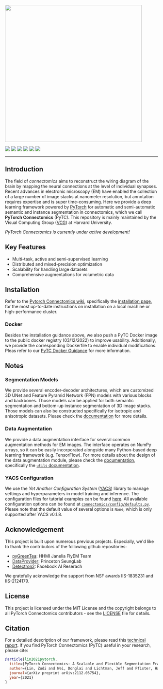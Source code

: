 <a href="https://github.com/zudi-lin/pytorch_connectomics">
<img src="./.github/logo_fullname.png" width="450"></a>

<p align="left">
    <a href="https://www.python.org/">
      <img src="https://img.shields.io/badge/Python-3.8-ff69b4.svg" /></a>
    <a href= "https://pytorch.org/">
      <img src="https://img.shields.io/badge/PyTorch-1.8-2BAF2B.svg" /></a>
    <a href= "https://github.com/zudi-lin/pytorch_connectomics/blob/master/LICENSE">
      <img src="https://img.shields.io/badge/License-MIT-blue.svg" /></a>
    <a href= "https://zudi-lin.github.io/pytorch_connectomics/build/html/index.html">
      <img src="https://img.shields.io/badge/Doc-Latest-2BAF2B.svg" /></a>
    <a href= "https://join.slack.com/t/pytorchconnectomics/shared_invite/zt-obufj5d1-v5_NndNS5yog8vhxy4L12w">
      <img src="https://img.shields.io/badge/Slack-Join-CC8899.svg" /></a>
    <a href= "https://arxiv.org/abs/2112.05754">
      <img src="https://img.shields.io/badge/arXiv-2112.05754-FF7F50.svg" /></a>
</p>

<hr/>

## Introduction

The field of *connectomics* aims to reconstruct the wiring diagram of the brain by mapping the neural connections at the level of individual synapses. Recent advances in electronic microscopy (EM) have enabled the collection of a large number of image stacks at nanometer resolution, but annotation requires expertise and is super time-consuming. Here we provide a deep learning framework powered by [PyTorch](https://pytorch.org/) for automatic and semi-automatic semantic and instance segmentation in connectomics, which we call **PyTorch Connectomics** (PyTC). This repository is mainly maintained by the Visual Computing Group ([VCG](https://vcg.seas.harvard.edu)) at Harvard University.

*PyTorch Connectomics is currently under active development!*

## Key Features

- Multi-task, active and semi-supervised learning
- Distributed and mixed-precision optimization
- Scalability for handling large datasets
- Comprehensive augmentations for volumetric data

## Installation

Refer to the [Pytorch Connectomics wiki](https://connectomics.readthedocs.io), specifically the [installation page](https://connectomics.readthedocs.io/en/latest/notes/installation.html), for the most up-to-date instructions on installation on a local machine or high-performance cluster.

### Docker

Besides the installation guidance above, we also push a PyTC Docker image to the public docker 
registry (03/12/2022) to improve usability.
Additionally, we provide the corresponding Dockerfile to enable individual modifications.
Pleas refer to our [PyTC Docker Guidance](docker/README.md) for more information.

## Notes

### Segmentation Models

We provide several encoder-decoder architectures, which are customized 3D UNet and Feature Pyramid Network (FPN) models with various blocks and backbones. Those models can be applied for both semantic segmentation and bottom-up instance segmentation of 3D image stacks. Those models can also be constructed specifically for isotropic and anisotropic datasets. Please check the [documentation](http://connectomics.readthedocs.io/) for more details.

### Data Augmentation

We provide a data augmentation interface for several common augmentation methods for EM images. The interface operates on NumPy arrays, so it can be easily incorporated alongside many Python-based deep learning framework (e.g. TensorFlow). For more details about the design of the data augmentation module, please check the [documentation](http://connectomics.readthedocs.io/), specifically the [```utils``` documentation](https://connectomics.readthedocs.io/en/latest/modules/utils.html).

### YACS Configuration

We use the *Yet Another Configuration System* ([YACS](https://github.com/rbgirshick/yacs)) library to manage settings and hyperparameters in model training and inference. The configuration files for tutorial examples can be found [here](https://github.com/zudi-lin/pytorch_connectomics/tree/master/configs). All available configuration options can be found at [```connectomics/config/defaults.py```](https://github.com/zudi-lin/pytorch_connectomics/blob/master/connectomics/config/defaults.py). Please note that the default value of several options is ```None```, which is only supported after YACS v0.1.8.

## Acknowledgement

This project is built upon numerous previous projects. Especially, we'd like to thank the contributors of the following github repositories:

- [pyGreenTea](https://github.com/naibaf7/PyGreentea): HHMI Janelia FlyEM Team
- [DataProvider](https://github.com/torms3/DataProvider): Princeton SeungLab
- [Detectron2](https://github.com/facebookresearch/detectron2): Facebook AI Reserach

We gratefully acknowledge the support from NSF awards IIS-1835231 and IIS-2124179.

## License

This project is licensed under the MIT License and the copyright belongs to all PyTorch Connectomics contributors - see the [LICENSE](https://github.com/zudi-lin/pytorch_connectomics/blob/master/LICENSE) file for details.

## Citation

For a detailed description of our framework, please read this [technical report](https://arxiv.org/abs/2112.05754). If you find PyTorch Connectomics (PyTC) useful in your research, please cite:

```bibtex
@article{lin2021pytorch,
  title={PyTorch Connectomics: A Scalable and Flexible Segmentation Framework for EM Connectomics},
  author={Lin, Zudi and Wei, Donglai and Lichtman, Jeff and Pfister, Hanspeter},
  journal={arXiv preprint arXiv:2112.05754},
  year={2021}
}
```
